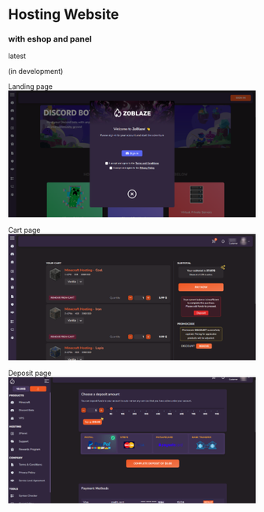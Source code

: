 # Hosting Website

### with eshop and panel

latest

(in development)

Landing page
![Landing page](173103_localhost.png)

Cart page
![Cart page](173245_localhost.png)

Deposit page
![Deposit page](173401_localhost.png)
